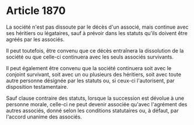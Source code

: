 # Article 1870

La société n'est pas dissoute par le décès d'un associé, mais continue avec ses héritiers ou légataires, sauf à prévoir dans les statuts qu'ils doivent être agréés par les associés.

Il peut toutefois, être convenu que ce décès entraînera la dissolution de la société ou que celle-ci continuera avec les seuls associés survivants.

Il peut également être convenu que la société continuera soit avec le conjoint survivant, soit avec un ou plusieurs des héritiers, soit avec toute autre personne désignée par les statuts ou, si ceux-ci l'autorisent, par disposition testamentaire.

Sauf clause contraire des statuts, lorsque la succession est dévolue à une personne morale, celle-ci ne peut devenir associée qu'avec l'agrément des autres associés, donné selon les conditions statutaires ou, à défaut, par l'accord unanime des associés.
